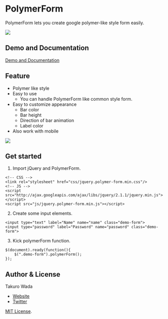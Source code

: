 # PolymerForm
PolymerForm lets you create google polymer-like style form easily.


![](http://takuro.ws/gh/polymer-form.gif)

## Demo and Documentation
[Demo and Documentation](http://taxpon.github.io/PolymerForm)

## Feature
- Polymer like style
- Easy to use
    - You can handle PolymerForm like common style form.
- Easy to customize appearance
    - Bar color
    - Bar height
    - Direction of bar animation
    - Label color
- Also work with mobile

![](http://takuro.ws/gh/polymer-form2.gif)

## Get started

1. Import jQuery and PolymerForm.
```
<!-- CSS -->
<link rel="stylesheet" href="css/jquery.polymer-form.min.css"/>
<!-- JS -->
<script src="http://ajax.googleapis.com/ajax/libs/jquery/2.1.1/jquery.min.js"></script>
<script src="js/jquery.polymer-form.min.js"></script>
```

2. Create some input elements.
```
<input type="text" label="Name" name="name" class="demo-form">
<input type="password" label="Password" name="password" class="demo-form">
```

3. Kick polymerForm function.
```
$(document).ready(function(){
    $(".demo-form").polymerForm();
});
```

## Author & License

Takuro Wada

- [Website](http://takuro.ws/about)
- [Twitter](http://twitter.com/taxpon)

[MIT License](http://takuro.mit-license.org/).
